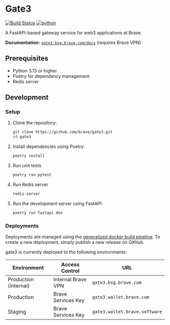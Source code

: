 # Gate3

[![Build Status](https://github.com/brave-experiments/gate3/actions/workflows/ci.yml/badge.svg)](https://github.com/brave-experiments/gate3/actions/workflows/ci.yml)
[![python](https://img.shields.io/badge/Made%20with-Python%203.13-1f425f.svg)](https://www.python.org/)


A FastAPI-based gateway service for web3 applications at Brave.

**Documentation:** [`gate3.bsg.brave.com/docs`](https://gate3.bsg.brave.com/docs) (requires Brave VPN)


## Prerequisites

- Python 3.13 or higher
- Poetry for dependency management
- Redis server

## Development

### Setup

1. Clone the repository:
    ```bash
    git clone https://github.com/brave/gate3.git
    cd gate3
    ```

2. Install dependencies using Poetry:
    ```bash
    poetry install
    ```

3. Run unit tests
    ```bash
    poetry run pytest
    ```

4. Run Redis server

    ```bash
    redis-server
    ```

5. Run the development server using FastAPI:
    ```bash
    poetry run fastapi dev
    ```

### Deployments

Deployments are managed using the [generalized docker build pipeline](https://github.com/brave-intl/general-docker-build-pipeline-action). To create a new deployment, simply publish a new release on GitHub.

gate3 is currently deployed to the following environments:

| Environment | Access Control | URL |
|-------------|----------------|------------------|
| Production (internal) | Internal Brave VPN | `gate3.bsg.brave.com` |
| Production | Brave Services Key | `gate3.wallet.brave.com` |
| Staging | Brave Services Key | `gate3.wallet.brave.software` |